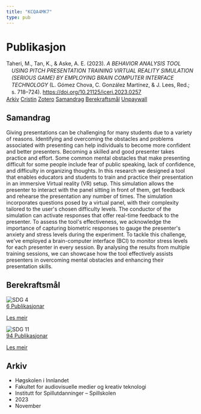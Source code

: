 ```yaml
---
title: "KCQA4MK7"
type: pub
---
```

<h1>Publikasjon</h1>
<article id="csl-bib-container-KCQA4MK7" class="csl-bib-container">
  <div class="csl-bib-body" style="line-height: 1.35; padding-left: 1em; text-indent:-1em;">
  <div class="csl-entry">Taheri, M., Tan, K., &amp; Aske, A. E. (2023). <i>A BEHAVIOR ANALYSIS TOOL USING PITCH PRESENTATION TRAINING VIRTUAL REALITY SIMULATION (SERIOUS GAME) BY EMPLOYING BRAIN COMPUTER INTERFACE TECHNOLOGY</i> (L. G&#xF3;mez Chova, C. Gonz&#xE1;lez Mart&#xED;nez, &amp; J. Lees, Red.; s. 718&#x2013;724). <a href="https://doi.org/10.21125/iceri.2023.0257">https://doi.org/10.21125/iceri.2023.0257</a></div>
</div>
  <div class="csl-bib-buttons">
    <a href="#taxonomy-article-KCQA4MK7" class="csl-bib-button">Arkiv</a>
    <a href="https://app.cristin.no/results/show.jsf?id=2206938" alt="Cristin URL" class="csl-bib-button">Cristin</a>
    <a href="http://zotero.org/groups/5402882/items/KCQA4MK7" alt="Zotero URL" class="csl-bib-button">Zotero</a>
    <a href="#abstract-article-KCQA4MK7" class="csl-bib-button">Samandrag</a>
    <a href="#sdg-article-KCQA4MK7" class="csl-bib-button">Berekraftsmål</a>
    <a href="https://doi.org/10.21125/iceri.2023.0257" class="csl-bib-button">Unpaywall</a>
  </div>
  <div id="csl-bib-meta-container-KCQA4MK7"></div>
</article>
<div id="csl-bib-meta-KCQA4MK7" class="csl-bib-meta">
  <article id="abstract-article-KCQA4MK7" class="abstract-article">
    <h1>Samandrag</h1>
    Giving presentations can be challenging for many students due to a variety of reasons. Identifying and overcoming the obstacles and problems associated with presenting can help individuals to become more confident and better presenters. Becoming a skilled and good presenter takes practice and effort. Some common mental obstacles that make presenting difficult for some people include fear of public speaking, lack of confidence, and difficulty in organizing thoughts. In this research we designed a tool that enables educators and students to train and practice their presentation in an immersive Virtual reality (VR) setup. This simulation allows the presenter to interact with the panel sitting in front of them, get feedback and rehearse the presentation any number of times. The simulation incorporates questions posed by a virtual panel, with their complexity tailored to the user's chosen difficulty levels. The conductor of the simulation can activate responses that offer real-time feedback to the presenter. To assess the tool's effectiveness, we acknowledge the importance of capturing biometric responses to gauge the presenter's anxiety and stress levels during the experiment. To tackle this challenge, we've employed a brain-computer interface (BCI) to monitor stress levels for each presenter in every session. By analysing the results from multiple training sessions, we can showcase how the tool effectively assists presenters in overcoming mental obstacles and enhancing their presentation skills.
  </article>
  <article id="sdg-article-KCQA4MK7" class="sdg-article">
    <h1>Berekraftsmål</h1>
    <div class="sdg-container"><div id="sdg4" class="sdg"> <img src="{{< params subfolder >}}images/sdg/sdg04_no.png" class="image" alt="SDG 4"> <div class="sdg-overlay"> <a href="{{< params subfolder >}}no/archive/?sdg=4#archive" class="sdg-publication-count"><span>6</span> Publikasjonar</a> <p><a href="NA" class="sdg-read-more">Les meir</a></p> </div> </div> <div id="sdg11" class="sdg"> <img src="{{< params subfolder >}}images/sdg/sdg11_no.png" class="image" alt="SDG 11"> <div class="sdg-overlay"> <a href="{{< params subfolder >}}no/archive/?sdg=11#archive" class="sdg-publication-count"><span>94</span> Publikasjonar</a> <p><a href="NA" class="sdg-read-more">Les meir</a></p> </div> </div></div>
  </article>
  <article id="taxonomy-article-KCQA4MK7" class="taxonomy-article">
    <h1>Arkiv</h1>
    <ul>
      <li>Høgskolen i Innlandet</li>
      <li>Fakultet for audiovisuelle medier og kreativ teknologi</li>
      <li>Institutt for Spillutdanninger – Spillskolen</li>
      <li>2023</li>
      <li>November</li>
    </ul>
  </article>
</div>
